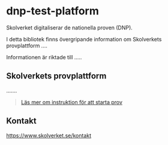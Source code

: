 # dnp-test-platform
Skolverket digitaliserar de nationella proven (DNP).

I detta bibliotek finns övergripande information om Skolverkets provplattform ....

Informationen är riktade till .....

## Skolverkets provplattform

.......

> [Läs mer om instruktion för att starta prov](instruktioner/instruktion-för-att-starta-prov.md)

## Kontakt
https://www.skolverket.se/kontakt

